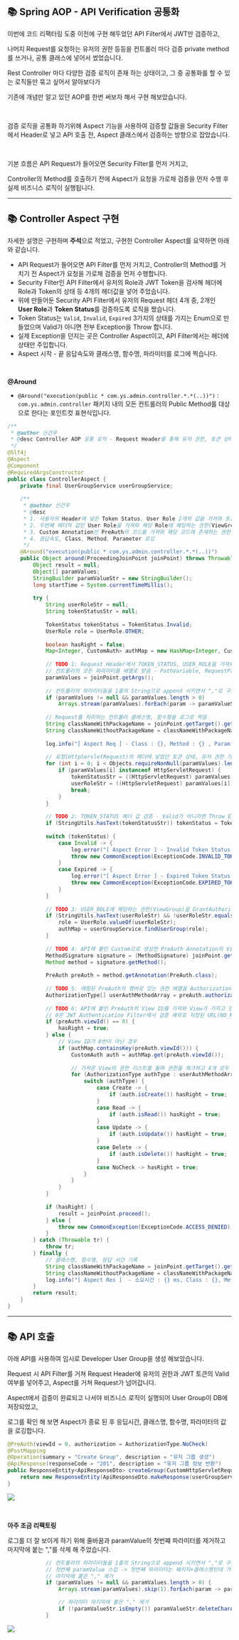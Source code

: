 ## 📚 Spring AOP - API Verification 공통화

이번에 코드 리팩터링 도중 이전에 구현 해두었던 API Filter에서 JWT만 검증하고, 

나머지 Request를 요청하는 유저의 권한 등등을 컨트롤러 마다 검증 private method를 쓰거나, 공통 클래스에 넣어서 썼었습니다.

Rest Controller 마다 다양한 검증 로직이 존재 하는 상태이고, 그 중 공통화를 할 수 있는 로직들만 묶고 싶어서 알아보다가 

기존에 개념만 알고 있던 AOP를 한번 써보자 해서 구현 해보았습니다.

<br>

검증 로직을 공통화 하기위해 Aspect 기능을 사용하여 검증할 값들을 Security Filter에서 Header로 넣고 API 호출 전, Aspect 클래스에서 검증하는 방향으로 잡았습니다.

<br>

기본 흐름은 API Request가 들어오면 Security Filter를 먼저 거치고, 

Controller의 Method를 호출하기 전에 Aspect가 요청을 가로채 검증을 먼저 수행 후 실제 비즈니스 로직이 실행됩니다.

---

## 📚 Controller Aspect 구현

자세한 설명은 구현하며 **주석**으로 적었고, 구현한 Controller Aspect를 요약하면 아래와 같습니다.

- API Request가 들어오면 API Filter를 먼저 거치고, Controller의 Method를 거치기 전 Aspect가 요청을 가로채 검증을 먼저 수행합니다.
- Security Filter인 API Filter에서 유저의 Role과 JWT Token을 검사해 헤더에 Role과 Token의 상태 등 4개의 헤더값을 넣어 주었습니다.
- 위에 만들어둔 Security API Filter에서 유저의 Request 헤더 4개 중, 2개인 **User Role**과 **Token Status**를 검증하도록 로직을 짰습니다.
- Token Status는 `Valid`, `Invalid`, `Expired` 3가지의 상태를 가지는 Enum으로 만들었으며 Valid가 아니면 전부 Exception을 Throw 합니다.
- 실제 Exception을 던지는 곳은 Controller Aspect이고, API Filter에서는 헤더에 상태만 주입합니다.
- Aspect 시작 - 끝 응답속도와 클래스명, 함수명, 파라미터를 로그에 찍습니다.

<br>

**@Around**

- `@Around("execution(public * com.ys.admin.controller.*.*(..))")` : `com.ys.admin.controller` 패키지 내의 모든 컨트롤러의 Public Method를 대상으로 한다는 포인트컷 표현식입니다.



```java
/**  
 * @author 신건우  
 * @desc Controller AOP 공통 로직 - Request Header를 통해 유저 권한, 토큰 상태 검증  
 */  
@Slf4j  
@Aspect  
@Component  
@RequiredArgsConstructor  
public class ControllerAspect {  
    private final UserGroupService userGroupService;  
  
    /**  
     * @author 신건우  
     * @desc  
     * 1. 사용자의 Header에 넣은 Token Status, User Role 2개의 값을 가져와 토큰 상태 Enum에 정의 해놓은 Valid 상태가 아니면 Throw Exception  
     * 2. 두번쨰 헤더의 값인 User Role을 가져와 해당 Role에 해당하는 권한(ViewGroup)의 Y/N을 Map에 매핑 -> 잘못된 Role 일 시 Throw Exception  
     * 3. Custom Annotation인 PreAuth의 코드를 가져와 해당 코드에 존재하는 권한 리스트 체크  
     * 4. 응답속도, Class, Method, Parameter 로깅  
     */  
    @Around("execution(public * com.ys.admin.controller.*.*(..))")  
    public Object around(ProceedingJoinPoint joinPoint) throws Throwable {  
        Object result = null;  
        Object[] paramValues;  
        StringBuilder paramValueStr = new StringBuilder();  
        long startTime = System.currentTimeMillis();  
  
        try {  
            String userRoleStr = null;  
            String tokenStatusStr = null;  
  
            TokenStatus tokenStatus = TokenStatus.Invalid;  
            UserRole role = UserRole.OTHER;  
  
            boolean hasRight = false;  
            Map<Integer, CustomAuth> authMap = new HashMap<Integer, CustomAuth>();  
  
            // TODO 1: Request Header에서 TOKEN_STATUS, USER_ROLE을 가져와서 String 값과 객체로 변수화  
            // 컨트롤러의 모든 파라미터를 배열로 받음 - PathVariable, RequestParam, RequestBody 모두 해당  
            paramValues = joinPoint.getArgs();  
  
            // 컨트롤러의 파라미터들을 1줄의 String으로 append 시키면서 ","로 구분  
            if (paramValues != null && paramValues.length > 0)  
                Arrays.stream(paramValues).forEach(param -> paramValueStr.append(param).append(","));  
  
            // Request를 처리하는 컨트롤러 클래스명, 함수형을 로그로 찍음  
            String classNameWithPackageName = joinPoint.getTarget().getClass().getCanonicalName(); // 패키지명을 포함한 클래스명  
            String classNameWithoutPackageName = classNameWithPackageName.substring(classNameWithPackageName.lastIndexOf(".") + 1); // 패키지명을 제외한 클래스명  
  
            log.info("[ Aspect Req ] - Class : {}, Method : {} , Param Value : {}", classNameWithoutPackageName, joinPoint.getSignature().getName(), paramValueStr);  
  
            // 요청(HttpServletRequest)의 헤더에 넣었던 토큰 상태, 유저 권한 가져오기  
            for (int i = 0; i < Objects.requireNonNull(paramValues).length; i++) {  
                if (paramValues[i] instanceof HttpServletRequest) {  
                    tokenStatusStr = ((HttpServletRequest) paramValues[i]).getHeader(UserConstants.TOKEN_STATUS);  
                    userRoleStr = ((HttpServletRequest) paramValues[i]).getHeader(UserConstants.USER_ROLE);  
                    break;  
                }  
            }  
  
            // TODO 2: TOKEN_STATUS 헤더 값 검증 - Valid가 아니라면 Throw Exception            
            if (StringUtils.hasText(tokenStatusStr)) tokenStatus = TokenStatus.valueOf(tokenStatusStr);  
  
            switch (tokenStatus) {  
                case Invalid -> {  
                    log.error("[ Aspect Error ] - Invalid Token Status : {}", tokenStatusStr);  
                    throw new CommonException(ExceptionCode.INVALID_TOKEN);  
                }  
                case Expired -> {  
                    log.error("[ Aspect Error ] - Expired Token Status : {}", tokenStatusStr);  
                    throw new CommonException(ExceptionCode.EXPIRED_TOKEN);  
                }  
            }  
  
            // TODO 3: USER_ROLE에 해당하는 권한(ViewGroup)을 GrantAuthority를 구현한 CustomAuth를 이용해 Map에 권한의 Y/N 여부 매핑  
            if (StringUtils.hasText(userRoleStr) && !userRoleStr.equals(UserRole.ADMIN.name())) {  
                role = UserRole.valueOf(userRoleStr);  
                authMap = userGroupService.findUserGroup(role);  
            }  
  
            // TODO 4: API에 붙인 Custom으로 생성한 PreAuth Annotation의 View ID 검증을 위해 Method Signature 조회 후 PreAuth로 매핑  
            MethodSignature signature = (MethodSignature) joinPoint.getSignature();  
            Method method = signature.getMethod();  
  
            PreAuth preAuth = method.getAnnotation(PreAuth.class);  
  
            // TODO 5: 매핑된 PreAuth의 멤버로 있는 권한 배열을 AuthorizationType 배열로 변수화  
            AuthorizationType[] userAuthMethodArray = preAuth.authorization();  
  
            // TODO 6: API에 붙인 PreAuth의 View ID를 가져와 View가 가지고 있는 권한 리스트를 체크 해 어떤 권한을 가졌는지 체크 후 hasRight True/False 설정  
            // 0은 JWT Authentication Filter에서 검증 예외로 지정된 URL(NO_NEED_TOKEN_API)에 붙이는 값이므로 이 값에 해당되는 Endpoint를 가진 API는 hasRight 통과시킴  
            if (preAuth.viewId() == 0) {  
                hasRight = true;  
            } else {  
                // View ID가 0번이 아닌 경우  
                if (authMap.containsKey(preAuth.viewId())) {  
                    CustomAuth auth = authMap.get(preAuth.viewId());  
  
                    // 가져온 View의 권한 리스트를 돌며 권한을 체크하고 4개 모두 권한이 없을 경우 hasRight는 false로 ACCESS_DINIED Exception을 던짐  
                    for (AuthorizationType authType : userAuthMethodArray) {  
                        switch (authType) {  
                            case Create -> {  
                                if (auth.isCreate()) hasRight = true;  
                            }  
                            case Read -> {  
                                if (auth.isRead()) hasRight = true;  
                            }  
                            case Update -> {  
                                if (auth.isUpdate()) hasRight = true;  
                            }  
                            case Delete -> {  
                                if (auth.isDelete()) hasRight = true;  
                            }  
                            case NoCheck -> hasRight = true;  
                        }  
                    }  
                }  
            }  
  
            if (hasRight) {  
                result = joinPoint.proceed();  
            } else {  
                throw new CommonException(ExceptionCode.ACCESS_DENIED);  
            }  
        } catch (Throwable tr) {  
            throw tr;  
        } finally {  
            // 클래스명, 함수명, 응답 시간 기록  
            String classNameWithPackageName = joinPoint.getTarget().getClass().getCanonicalName();  
            String classNameWithoutPackageName = classNameWithPackageName.substring(classNameWithPackageName.lastIndexOf(".") + 1);  
            log.info("[ Aspect Res ]  - 소요시간 : {} ms, Class : {}, Method : {} , Param Value : {}", (System.currentTimeMillis() - startTime), classNameWithoutPackageName, joinPoint.getSignature().getName(), paramValueStr);  
        }  
        return result;  
    }  
}
```

---
## 📚 API 호출

아래 API를 사용하여 임시로 Developer User Group을 생성 해보았습니다.

Request 시 API Filter를 거쳐 Request Header에 유저의 권한과 JWT 토큰의 Valid 여부를 넣어주고, Aspect를 거쳐 Request가 넘어갑니다.

Aspect에서 검증이 완료되고 나서야 비즈니스 로직이 실행되어 User Group이 DB에 저장되었고,

로그를 확인 해 보면 Aspect가 종료 된 후 응딥시간, 클래스명, 함수명, 파라미터의 값을 로깅합니다.

```java
@PreAuth(viewId = 0, authorization = AuthorizationType.NoCheck)  
@PostMapping  
@Operation(summary = "Create Group", description = "유저 그룹 생성")  
@ApiResponse(responseCode = "201", description = "유저 그룹 정보 반환")  
public ResponseEntity<ApiResponseDto> createGroup(CustomHttpServletRequest request, @RequestBody UserGroupDto.Create dto) {  
    return new ResponseEntity(ApiResponseDto.makeResponse(userGroupService.createGroup(dto)), HttpStatus.CREATED);  
}
```

![](./1.png)

<br>

**아주 조금 리팩토링**

로그를 더 잘 보이게 하기 위해 줄바꿈과 paramValue의 첫번쨰 파라미터를 제거하고 마지막에 붙는 ","를 삭제 해 주었습니다.

```java
            // 컨트롤러의 파라미터들을 1줄의 String으로 append 시키면서 ","로 구분
            // 첫번쨰 paramValue 스킵 -> 첫번쨰 파라미터는 패키지+클래스명인데 가독성을 위해 스킵함
            // 마지막에 붙은 "," 제거
            if (paramValues != null && paramValues.length > 0) {
                Arrays.stream(paramValues).skip(1).forEach(param -> paramValueStr.append(param).append(","));

                // 파라미터 마지막에 붙은 "," 제거
                if (!paramValueStr.isEmpty()) paramValueStr.deleteCharAt(paramValueStr.length() - 1);
            }
```

![](./2.png)